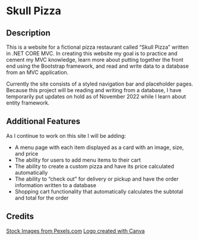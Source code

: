 # Skull Pizza
## Description
This is a website for a fictional pizza restaurant called “Skull Pizza” written in .NET CORE MVC. In creating this website my goal is to practice and cement my MVC knowledge, learn more about putting together the front end using the Bootstrap framework, and read and write data to a database from an MVC application.

Currently the site consists of a styled navigation bar and placeholder pages. Because this project will be reading and writing from a database, I have temporarily put updates on hold as of November 2022 while I learn about entity framework.

## Additional Features
As I continue to work on this site I will be adding:
- A menu page with each item displayed as a card with an image, size, and price
- The ability for users to add menu items to their cart
- The ability to create a custom pizza and have its price calculated automatically
- The ability to “check out” for delivery or pickup and have the order information written to a database
- Shopping cart functionality that automatically calculates the subtotal and total for the order

## Credits
[Stock Images from Pexels.com](https://www.pexels.com/)
[Logo created with Canva](https://www.canva.com/)